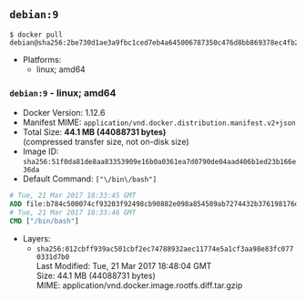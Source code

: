 ## `debian:9`

```console
$ docker pull debian@sha256:2be730d1ae3a9fbc1ced7eb4a645006787350c476d8bb869378ec4fb26912a85
```

-	Platforms:
	-	linux; amd64

### `debian:9` - linux; amd64

-	Docker Version: 1.12.6
-	Manifest MIME: `application/vnd.docker.distribution.manifest.v2+json`
-	Total Size: **44.1 MB (44088731 bytes)**  
	(compressed transfer size, not on-disk size)
-	Image ID: `sha256:51f0da81de8aa83353909e16b0a0361ea7d0790de04aad406b1ed23b166e36da`
-	Default Command: `["\/bin\/bash"]`

```dockerfile
# Tue, 21 Mar 2017 18:33:45 GMT
ADD file:b784c500074cf93203f92498cb90882e098a854589ab7274432b376198176dfa in / 
# Tue, 21 Mar 2017 18:33:46 GMT
CMD ["/bin/bash"]
```

-	Layers:
	-	`sha256:012cbff939ac501cbf2ec74788932aec11774e5a1cf3aa98e83fc0770331d7b0`  
		Last Modified: Tue, 21 Mar 2017 18:48:04 GMT  
		Size: 44.1 MB (44088731 bytes)  
		MIME: application/vnd.docker.image.rootfs.diff.tar.gzip
